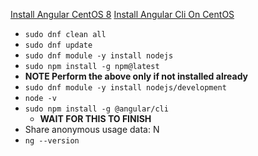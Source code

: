 [Install Angular CentOS 8](https://idroot.us/install-angular-centos-8/)
[Install Angular Cli On CentOS](https://tecadmin.net/install-angular-cli-on-centos/)
* `sudo dnf clean all`
* `sudo dnf update`
* `sudo dnf module -y install nodejs`
* `sudo npm install -g npm@latest`
* **NOTE Perform the above only if not installed already**
* `sudo dnf module -y install nodejs/development`
* `node -v`
* `sudo npm install -g @angular/cli`
  * **WAIT FOR THIS TO FINISH**
* Share anonymous usage data: N
* `ng --version`

